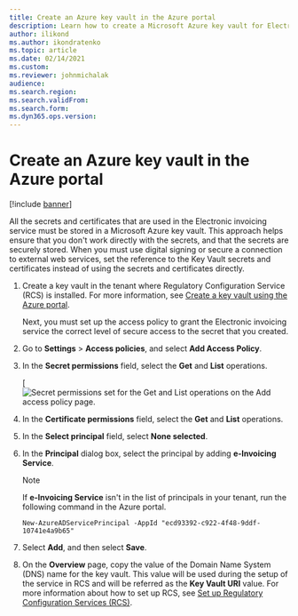 ```yaml
---
title: Create an Azure key vault in the Azure portal
description: Learn how to create a Microsoft Azure key vault for Electronic invoicing (RCS), including a step-by-step process for setting references to the key vault.
author: ilikond
ms.author: ikondratenko
ms.topic: article
ms.date: 02/14/2021
ms.custom: 
ms.reviewer: johnmichalak
audience: 
ms.search.region: 
ms.search.validFrom:
ms.search.form: 
ms.dyn365.ops.version: 
---
```


# Create an Azure key vault in the Azure portal

[!include [banner](../../includes/banner.md)]

All the secrets and certificates that are used in the Electronic invoicing service must be stored in a Microsoft Azure key vault. This approach helps ensure that you don't work directly with the secrets, and that the secrets are securely stored. When you must use digital signing or secure a connection to external web services, set the reference to the Key Vault secrets and certificates instead of using the secrets and certificates directly.

1. Create a key vault in the tenant where Regulatory Configuration Service (RCS) is installed. For more information, see [Create a key vault using the Azure portal](/azure/key-vault/general/quick-create-portal).

   Next, you must set up the access policy to grant the Electronic invoicing service the correct level of secure access to the secret that you created.

2. Go to **Settings** \> **Access policies**, and select **Add Access Policy**.
3. In the **Secret permissions** field, select the **Get** and **List** operations.

    [![Secret permissions set for the Get and List operations on the Add access policy page.](../media/add-access-policy-page.png)
4. In the **Certificate permissions** field, select the **Get** and **List** operations.
5. In the **Select principal** field, select **None selected**.
6. In the **Principal** dialog box, select the principal by adding **e-Invoicing Service**.

    > [!NOTE]
    > If **e-Invoicing Service** isn't in the list of principals in your tenant, run the following command in the Azure portal.
    >
    > `New-AzureADServicePrincipal -AppId "ecd93392-c922-4f48-9ddf-10741e4a9b65"`

7. Select **Add**, and then select **Save**.
8. On the **Overview** page, copy the value of the Domain Name System (DNS) name for the key vault. This value will be used during the setup of the service in RCS and will be referred as the **Key Vault URI** value. For more information about how to set up RCS, see [Set up Regulatory Configuration Services (RCS)](e-invoicing-set-up-rcs.md).
